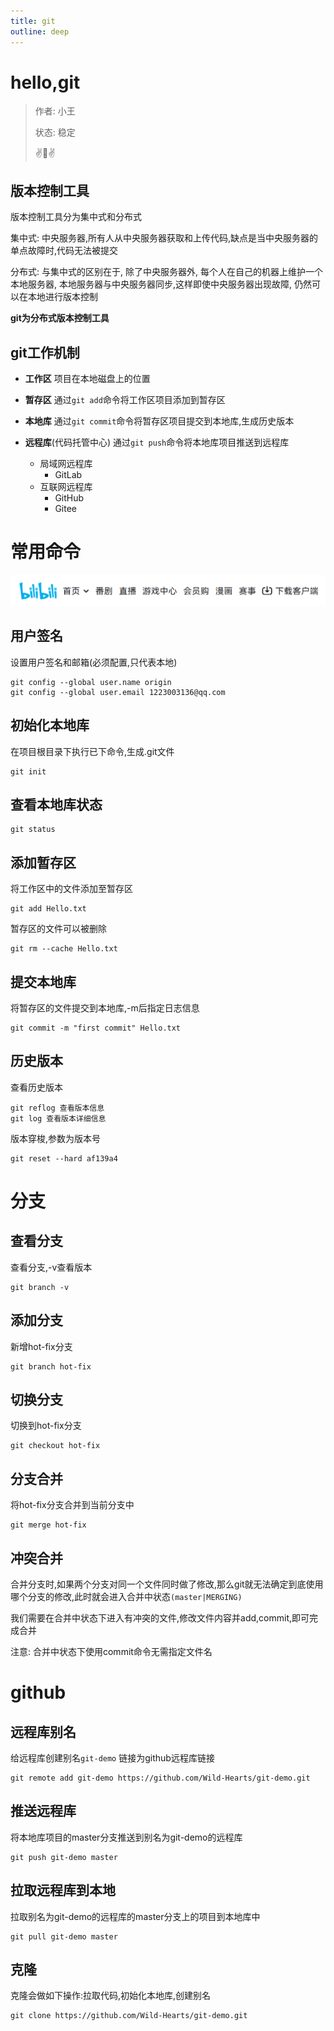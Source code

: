 ```yaml
---
title: git
outline: deep
---
```


# hello,git
> 作者: 小王
> 
> 状态: 稳定
>
> :v::eyes::v:


## 版本控制工具

版本控制工具分为集中式和分布式

集中式: 中央服务器,所有人从中央服务器获取和上传代码,缺点是当中央服务器的单点故障时,代码无法被提交

分布式: 与集中式的区别在于, 除了中央服务器外, 每个人在自己的机器上维护一个本地服务器, 本地服务器与中央服务器同步,这样即使中央服务器出现故障, 仍然可以在本地进行版本控制

**git为分布式版本控制工具**



## git工作机制

- **工作区** 项目在本地磁盘上的位置

- **暂存区** 通过`git add`命令将工作区项目添加到暂存区
- **本地库** 通过`git commit`命令将暂存区项目提交到本地库,生成历史版本
- **远程库**(代码托管中心) 通过`git push`命令将本地库项目推送到远程库
  - 局域网远程库
    - GitLab
  - 互联网远程库
    - GitHub
    - Gitee



# 常用命令

![image-20230405163400253](assets/image-20230405163400253.png)

## 用户签名

设置用户签名和邮箱(必须配置,只代表本地)

```
git config --global user.name origin
git config --global user.email 1223003136@qq.com
```



## 初始化本地库

在项目根目录下执行已下命令,生成.git文件

```shell
git init
```



## 查看本地库状态

```shell
git status
```



## 添加暂存区

将工作区中的文件添加至暂存区

```
git add Hello.txt
```

暂存区的文件可以被删除

```
git rm --cache Hello.txt
```



## 提交本地库

将暂存区的文件提交到本地库,-m后指定日志信息

```
git commit -m "first commit" Hello.txt
```



## 历史版本

查看历史版本

```
git reflog 查看版本信息
git log 查看版本详细信息
```



版本穿梭,参数为版本号

```
git reset --hard af139a4
```





# 分支



## 查看分支

查看分支,-v查看版本

```
git branch -v
```



## 添加分支

新增hot-fix分支

```
git branch hot-fix
```



## 切换分支

切换到hot-fix分支

```
git checkout hot-fix
```



## 分支合并

将hot-fix分支合并到当前分支中

```
git merge hot-fix
```



## 冲突合并

合并分支时,如果两个分支对同一个文件同时做了修改,那么git就无法确定到底使用哪个分支的修改,此时就会进入合并中状态`(master|MERGING)`

我们需要在合并中状态下进入有冲突的文件,修改文件内容并add,commit,即可完成合并

注意: 合并中状态下使用commit命令无需指定文件名





# github



## 远程库别名

给远程库创建别名`git-demo` 链接为github远程库链接

```
git remote add git-demo https://github.com/Wild-Hearts/git-demo.git
```



## 推送远程库

将本地库项目的master分支推送到别名为git-demo的远程库

```
git push git-demo master 
```



## 拉取远程库到本地

拉取别名为git-demo的远程库的master分支上的项目到本地库中

```
git pull git-demo master
```



## 克隆

克隆会做如下操作:拉取代码,初始化本地库,创建别名

```
git clone https://github.com/Wild-Hearts/git-demo.git
```



